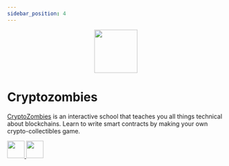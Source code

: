 ```yaml
---
sidebar_position: 4
---
```


<p align="center">
  <img src="https://cryptozombies.io/images/CZ_logo_landscape.png" height='100' />
</p>

# Cryptozombies


[CryptoZombies](https://cryptozombies.io/) is an interactive school that teaches you all things technical about blockchains. Learn to write smart contracts by making your own crypto-collectibles game.

<a href='https://github.com/CryptozombiesHQ/' >
   <img src="https://skillicons.dev/icons?i=github" height='40'> 
</a>
<a href='https://twitter.com/CryptoZombiesHQ' >
   <img src="https://skillicons.dev/icons?i=twitter" height='40'> 
</a>
